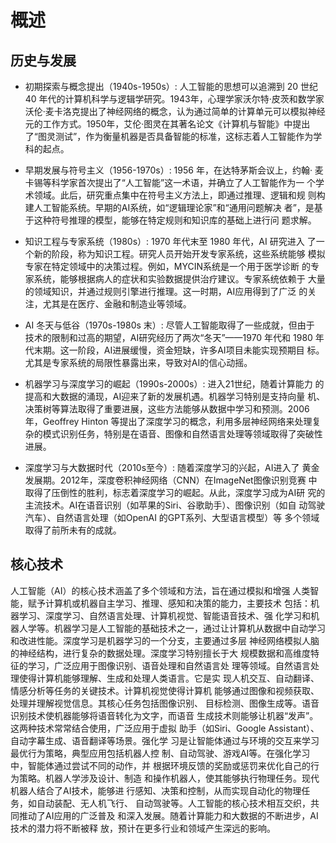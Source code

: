 # 概述

## 历史与发展

- 初期探索与概念提出（1940s-1950s）: 人工智能的思想可以追溯到 20 世纪40 年代的计算机科学与逻辑学研究。1943年，心理学家沃尔特·皮茨和数学家沃伦·麦卡洛克提出了神经网络的概念，认为通过简单的计算单元可以模拟神经元的工作方式。1950年，艾伦·图灵在其著名论文《计算机与智能》中提出了“图灵测试”，作为衡量机器是否具备智能的标准，这标志着人工智能作为学科的起点。

- 早期发展与符号主义（1956-1970s）: 1956 年，在达特茅斯会议上，约翰· 麦卡锡等科学家首次提出了“人工智能”这一术语，并确立了人工智能作为一 个学术领域。此后，研究重点集中在符号主义方法上，即通过推理、逻辑和规 则构建人工智能系统。早期的AI系统，如“逻辑理论家”和“通用问题解决 者”，是基于这种符号推理的模型，能够在特定规则和知识库的基础上进行问 题求解。

- 知识工程与专家系统（1980s）: 1970 年代末至 1980 年代，AI 研究进入 了一个新的阶段，称为知识工程。研究人员开始开发专家系统，这些系统能够 模拟专家在特定领域中的决策过程。例如，MYCIN系统是一个用于医学诊断 的专家系统，能够根据病人的症状和实验数据提供治疗建议。专家系统依赖于 大量的领域知识，并通过规则引擎进行推理。这一时期，AI应用得到了广泛 的关注，尤其是在医疗、金融和制造业等领域。

- AI 冬天与低谷（1970s-1980s 末）: 尽管人工智能取得了一些成就，但由于 技术的限制和过高的期望，AI研究经历了两次“冬天”——1970 年代和 1980 年代末期。这一阶段，AI进展缓慢，资金短缺，许多AI项目未能实现预期目 标。尤其是专家系统的局限性暴露出来，导致对AI的信心动摇。

- 机器学习与深度学习的崛起（1990s-2000s）: 进入21世纪，随着计算能力 的提高和大数据的涌现，AI迎来了新的发展机遇。机器学习特别是支持向量 机、决策树等算法取得了重要进展，这些方法能够从数据中学习和预测。2006 年，Geoffrey Hinton 等提出了深度学习的概念，利用多层神经网络来处理复 杂的模式识别任务，特别是在语音、图像和自然语言处理等领域取得了突破性 进展。

- 深度学习与大数据时代（2010s至今）: 随着深度学习的兴起，AI进入了 黄金发展期。2012年，深度卷积神经网络（CNN）在ImageNet图像识别竞赛 中取得了压倒性的胜利，标志着深度学习的崛起。从此，深度学习成为AI研 究的主流技术。AI在语音识别（如苹果的Siri、谷歌助手）、图像识别（如自 动驾驶汽车）、自然语言处理（如OpenAI 的GPT系列、大型语言模型）等 多个领域取得了前所未有的成就。

## 核心技术

人工智能（AI）的核心技术涵盖了多个领域和方法，旨在通过模拟和增强 人类智能，赋予计算机或机器自主学习、推理、感知和决策的能力，主要技术 包括：机器学习、深度学习、自然语言处理、计算机视觉、智能语音技术、强 化学习和机器人学等。机器学习是人工智能的基础技术之一，通过让计算机从数据中自动学习和改进性能。深度学习是机器学习的一个分支，主要通过多层 神经网络模拟人脑的神经结构，进行复杂的数据处理。深度学习特别擅长于大 规模数据和高维度特征的学习，广泛应用于图像识别、语音处理和自然语言处 理等领域。自然语言处理使得计算机能够理解、生成和处理人类语言。它是实 现人机交互、自动翻译、情感分析等任务的关键技术。计算机视觉使得计算机 能够通过图像和视频获取、处理并理解视觉信息。其核心任务包括图像识别、 目标检测、图像生成等。语音识别技术使机器能够将语音转化为文字，而语音 生成技术则能够让机器“发声”。这两种技术常常结合使用，广泛应用于虚拟 助手（如Siri、Google Assistant）、自动字幕生成、语音翻译等场景。强化学 习是让智能体通过与环境的交互来学习最优行为策略，典型应用包括机器人控 制、自动驾驶、游戏AI等。在强化学习中，智能体通过尝试不同的动作，并 根据环境反馈的奖励或惩罚来优化自己的行为策略。机器人学涉及设计、制造 和操作机器人，使其能够执行物理任务。现代机器人结合了AI技术，能够进 行感知、决策和控制，从而实现自动化的物理任务，如自动装配、无人机飞行、 自动驾驶等。人工智能的核心技术相互交织，共同推动了AI应用的广泛普及 和深入发展。随着计算能力和大数据的不断进步，AI技术的潜力将不断被释 放，预计在更多行业和领域产生深远的影响。